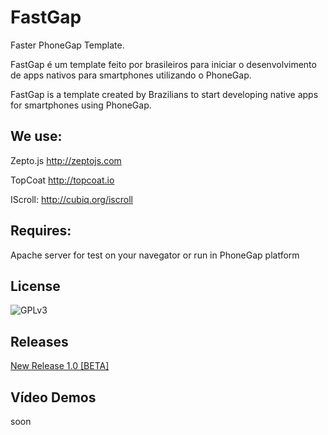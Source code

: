 FastGap
=======

Faster PhoneGap Template.

FastGap é um template feito por brasileiros para iniciar o desenvolvimento de apps nativos para smartphones utilizando o PhoneGap.

FastGap is a template created ​​by Brazilians to start developing native apps for smartphones using PhoneGap.


<h2>We use:</h2>

Zepto.js
http://zeptojs.com

TopCoat
http://topcoat.io

IScroll:
http://cubiq.org/iscroll

<h2>Requires:</h2>

Apache server for test on your navegator or run in PhoneGap platform

<h2>License</h2>

![GPLv3](http://www.gnu.org/graphics/agplv3-88x31.png)

<h2>Releases</h2>

[New Release 1.0 [BETA]](https://github.com/danielfeelfine/FastGap/releases/tag/1.0.0 "New Release 1.0 [BETA]")

<h2>Vídeo Demos</h2>

soon
